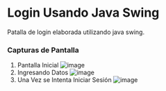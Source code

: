 # Login Usando Java Swing
Patalla de login elaborada utilizando java swing.

### Capturas de Pantalla
1. Pantalla Inicial
![image](https://user-images.githubusercontent.com/77177517/183306773-5d56d93b-bbd4-4bb4-8ce3-9344ba1e2697.png)
2. Ingresando Datos
![image](https://user-images.githubusercontent.com/77177517/183306795-94620dc3-5598-4e2a-9505-89c5a3886be9.png)
3. Una Vez se Intenta Iniciar Sesión
![image](https://user-images.githubusercontent.com/77177517/183306838-eb2a472a-294d-4f54-90c5-5f5425503b53.png)
